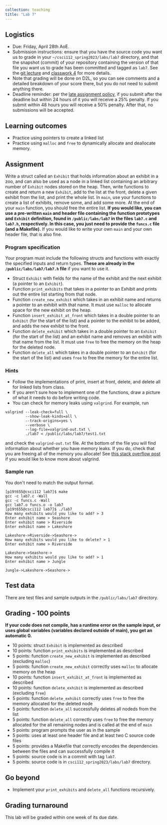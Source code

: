 ```yaml
---
collection: teaching
title: "Lab 7"
---
```


## Logistics
* Due: Friday, April 28th AoE.
* Submission instructions: ensure that you have the source code you want us to
	grade in your `~/csci112_spring2023/labs/lab7`
	directory, and that the snapshot (commit) of your repository containing the version of that file you want us to grade has been committed and
	tagged as `lab7`. See the [git lecture](https://lgw2.github.io/teaching/csci112-spring-2023/lectures/lecture2) and [classwork 4](https://lgw2.github.io/teaching/csci112-spring-2023/classwork/classwork4) for more
	details.
* Note that grading will be done on D2L, so you can see comments and a
	 detailed breakdown of your score there, but you do not need to submit
	anything there.
* Deadline reminder: per the [late assignment policy](https://lgw2.github.io/teaching/csci112-spring-2023/syllabus/#late-assignment-policies), if you submit after the deadline but within 24 hours of it you will receive a 25% penalty. If you submit within 48 hours you will receive a 50% penalty. After that, no submissions will be accepted.

## Learning outcomes
* Practice using pointers to create a linked list
* Practice using `malloc` and `free` to dynamically allocate and deallocate
	memory.

## Assignment

Write a struct called an `Exhibit` that holds information about an exhibit in a
zoo, and can also be used as a node in a linked list containing an arbitrary
number of `Exhibit` nodes stored on the heap. Then, write functions to create and return a new
`Exhibit`, add to the list at the front, delete a given exhibit from the list,
and print the whole list. In `main`, use your functions to create a list of
exhibits, remove some, and add some more. At the end of your `main` function, you should free
the entire list. **If you would like, you can use a pre-written `main` and
header file containing the function prototypes and `Exhibit` definition, found in `/public/labs/lab7` in the files
`lab7.c` and `lab7.h`, respectively. In this case, you just need to provide the
`funcs.c` file (and a Makefile).** If you would like to write your own `main`
and your own header file, that is also fine.

### Program specification

Your program must include the following structs and functions with exactly the specified
inputs and return types. **These are already in the `/public/labs/lab7/lab7.h`
file** if you want to use it.
* Struct `Exhibit` with fields for the name of the exhibit and the next
	exhibit (a pointer to an `Exhibit`).
* Function `print_exhibits` that takes in a pointer to an Exhibit and
	prints out the entire list starting from that node.
* Function `create_new_exhibit` which takes in an exhibit name and returns a
	pointer to an exhibit with that name. It must use `malloc` to allocate
	space for the new exhibit on the heap.
* Function `insert_exhibit_at_front` which takes in a double pointer to an
	`Exhibit` (for the start of the list) and a pointer to the exhibit to be
	added, and adds the new exhibit to the front.
* Function `delete_exhibit` which takes in a double pointer to an `Exhibit` (for the start of the list) and an exhibit name and removes an exhibit with that name from the list. It must
use `free` to free the memory on the heap for the deleted node.
* Function `delete_all` which takes in a double pointer to an `Exhibit` (for the start of the list) and uses `free` to free the memory for the entire
	list.

### Hints
* Follow the implementations of print, insert at front, delete, and delete all
	for linked lists from class.
* If you aren't sure how to implement one of the functions, draw a picture of
    what it needs to do before writing code.
* You can check for memory leaks using `valgrind`. For example, run
```
valgrind --leak-check=full \
         --show-leak-kinds=all \
         --track-origins=yes \
         --verbose \
         --log-file=valgrind-out.txt \
         ./lab7 < /public/labs/lab7/test1.txt
```
and check the `valgrind-out.txt` file. At the bottom of the file you will find
information about whether you have memory leaks. If you do, check that you are freeing all of the memory you allocate! See [this stack overflow post](https://stackoverflow.com/questions/5134891/how-do-i-use-valgrind-to-find-memory-leaks) if you would like to know more about valgrind.

### Sample run

You don't need to match the output format.

```
[p19t655@csci112 lab7]$ make
gcc -c lab7.c -Wall
gcc -c funcs.c -Wall
gcc lab7.o funcs.o -o lab7
[p19t655@csci112 lab7]$ ./lab7
How many exhibits would you like to add? > 3
Enter exhibit name > Seashore
Enter exhibit name > Riverside
Enter exhibit name > Lakeshore

Lakeshore->Riverside->Seashore->
How many exhibits would you like to delete? > 1
Enter exhibit name > Riverside

Lakeshore->Seashore->
How many exhibits would you like to add? > 1
Enter exhibit name > Jungle

Jungle->Lakeshore->Seashore->
```

## Test data

There are test files and sample outputs in the `/public/labs/lab7` directory.

## Grading - 100 points
**If your code does not compile, has a runtime error on the sample input,
or uses global variables (variables declared outside of main), you get an
automatic 0.**
* 10 points: struct `Exhibit` is implemented as described
* 10 points: function `print_exhibits` is implemented as described
* 5 points: function `create_new_exhibit` is implemented as described
	(excluding `malloc`)
* 5 points: function `create_new_exhibit` correctly uses `malloc` to allocate memory on the heap
* 10 points: function `insert_exhibit_at_front` is implemented as described
* 10 points: function `delete_exhibit` is implemented as described (excluding
	`free`)
* 5 points: function `delete_exhibit` correctly uses `free` to free the memory allocated for the deleted node
* 5 points: function `delete_all` successfully deletes all nodeds from the
	list
* 5 points: function `delete_all` correctly uses `free` to free the memory allocated for the all remaining nodes and is called at the end of `main`
* 5 points: program prompts the user as in the sample
* 5 points: uses at least one header file and at least two C source code files
* 5 points: provides a Makefile that correctly encodes the dependencies between
    the files and can successfully compile it
* 5 points: source code is in a commit with tag `lab7`.
* 5 points: source code is in `csci112_spring2023/labs/lab7` directory.

## Go beyond
* Implement your `print_exhibits` and `delete_all` functions recursively.

## Grading turnaround
This lab will be graded within one week of its due date.
